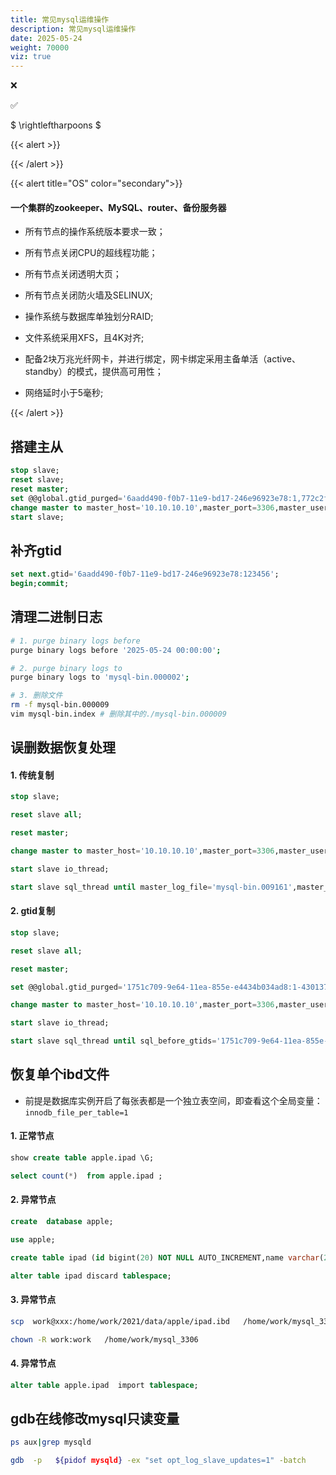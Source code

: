 ```yaml
---
title: 常见mysql运维操作
description: 常见mysql运维操作
date: 2025-05-24
weight: 70000
viz: true
---
```


<style>
th, td {
  border: 1px solid rgb(190, 190, 190);
}
</style>

&#10060;

&#9989;

$ \rightleftharpoons $

{{< alert >}}

{{< /alert >}}




{{< alert title="OS" color="secondary">}}

#### 一个集群的zookeeper、MySQL、router、备份服务器

- 所有节点的操作系统版本要求一致；

- 所有节点关闭CPU的超线程功能；

- 所有节点关闭透明大页；

- 所有节点关闭防火墙及SELINUX;

- 操作系统与数据库单独划分RAID;

- 文件系统采用XFS，且4K对齐;

- 配备2块万兆光纤网卡，并进行绑定，网卡绑定采用主备单活（active、standby）的模式，提供高可用性；

- 网络延时小于5毫秒;

{{< /alert >}}



## 搭建主从

```sql
stop slave;
reset slave;
reset master;
set @@global.gtid_purged='6aadd490-f0b7-11e9-bd17-246e96923e78:1,772c2f87-f0bf-11e9-87a6-246e9698b380:1-44400';
change master to master_host='10.10.10.10',master_port=3306,master_user='mysqlsync',master_password='123456',master_auto_position=1;
start slave;

```


## 补齐gtid

```sql
set next.gtid='6aadd490-f0b7-11e9-bd17-246e96923e78:123456';
begin;commit;

```


## 清理二进制日志


```bash
# 1. purge binary logs before
purge binary logs before '2025-05-24 00:00:00';

# 2. purge binary logs to
purge binary logs to 'mysql-bin.000002';

# 3. 删除文件
rm -f mysql-bin.000009
vim mysql-bin.index # 删除其中的./mysql-bin.000009

```




## 误删数据恢复处理


#### 1. 传统复制
```sql
stop slave;

reset slave all;

reset master;

change master to master_host='10.10.10.10',master_port=3306,master_user='mysqlsync',master_password='123456', master_log_file='mysql-bin.009044',master_log_pos=517587984;

start slave io_thread;

start slave sql_thread until master_log_file='mysql-bin.009161',master_log_pos=224619836;


```


#### 2. gtid复制
```sql
stop slave;

reset slave all;

reset master;

set @@global.gtid_purged='1751c709-9e64-11ea-855e-e4434b034ad8:1-4301373';

change master to master_host='10.10.10.10',master_port=3306,master_user='sync',master_password='123456',master_auto_position=1;

start slave io_thread;

start slave sql_thread until sql_before_gtids='1751c709-9e64-11ea-855e-e4434b034ad8:4315229';


```


## 恢复单个ibd文件

- 前提是数据库实例开启了每张表都是一个独立表空间，即查看这个全局变量：`innodb_file_per_table=1`

#### 1. 正常节点
```sql
show create table apple.ipad \G;

select count(*)  from apple.ipad ;


```

#### 2. 异常节点
```sql
create  database apple;

use apple;

create table ipad (id bigint(20) NOT NULL AUTO_INCREMENT,name varchar(255) NOT NULL,address varchar(255) NOT NULL,blob_name blob,PRIMARY KEY (id),KEY idx_name (name)) ENGINE=InnoDB AUTO_INCREMENT=6 DEFAULT CHARSET=utf8mb4;

alter table ipad discard tablespace;

```

#### 3. 异常节点
```bash
scp  work@xxx:/home/work/2021/data/apple/ipad.ibd   /home/work/mysql_3306/data/apple/

chown -R work:work   /home/work/mysql_3306

```

#### 4. 异常节点
```sql
alter table apple.ipad  import tablespace;

```

## gdb在线修改mysql只读变量

```bash
ps aux|grep mysqld

gdb  -p   ${pidof mysqld} -ex "set opt_log_slave_updates=1" -batch


```





